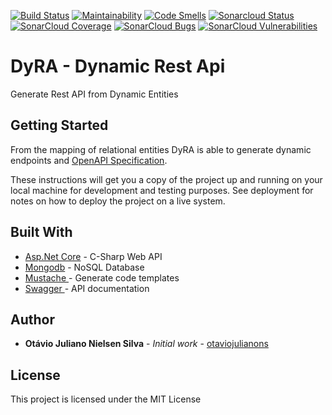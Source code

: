[![Build Status](https://travis-ci.com/otaviojulianons/DynamicRestApi.svg?branch=master)](https://travis-ci.com/otaviojulianons/DynamicRestApi) [![Maintainability](https://api.codeclimate.com/v1/badges/99041474b10fc2e37f9d/maintainability)](https://codeclimate.com/github/otaviojulianons/DynamicRestApi/maintainability)
[![Code Smells](https://sonarcloud.io/api/project_badges/measure?project=DynamicRestApi&metric=code_smells)](https://sonarcloud.io/project/issues?id=DynamicRestApi&resolved=false&types=CODE_SMELL)
[![Sonarcloud Status](https://sonarcloud.io/api/project_badges/measure?project=DynamicRestApi&metric=alert_status)](https://sonarcloud.io/dashboard?id=DynamicRestApi) 
[![SonarCloud Coverage](https://sonarcloud.io/api/project_badges/measure?project=DynamicRestApi&metric=coverage)](https://sonarcloud.io/component_measures/metric/coverage/list?id=DynamicRestApi)
[![SonarCloud Bugs](https://sonarcloud.io/api/project_badges/measure?project=DynamicRestApi&metric=bugs)](https://sonarcloud.io/component_measures/metric/reliability_rating/list?id=DynamicRestApi)
[![SonarCloud Vulnerabilities](https://sonarcloud.io/api/project_badges/measure?project=DynamicRestApi&metric=vulnerabilities)](https://sonarcloud.io/component_measures/metric/security_rating/list?id=DynamicRestApi)


# DyRA - Dynamic Rest Api
Generate Rest API from Dynamic Entities

## Getting Started

From the mapping of relational entities DyRA is able to generate dynamic endpoints and [OpenAPI Specification](https://www.openapis.org).

These instructions will get you a copy of the project up and running on your local machine for development and testing purposes. See deployment for notes on how to deploy the project on a live system.

## Built With

* [Asp.Net Core](https://docs.microsoft.com/pt-br/aspnet/core/?view=aspnetcore-2.0) - C-Sharp Web API 
* [Mongodb](https://www.mongodb.com/) - NoSQL Database
* [Mustache ](http://mustache.github.io/) - Generate code templates
* [Swagger ](https://swagger.io/) - API documentation

## Author

* **Otávio Juliano Nielsen Silva** - *Initial work* - [otaviojulianons](https://github.com/otaviojulianons)

## License

This project is licensed under the MIT License

